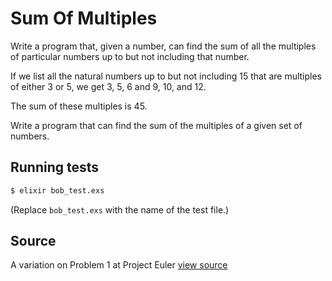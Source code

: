 # Sum Of Multiples

Write a program that, given a number, can find the sum of all the multiples of particular numbers up to but not including that number.

If we list all the natural numbers up to but not including 15 that are
multiples of either 3 or 5, we get 3, 5, 6 and 9, 10, and 12.

The sum of these multiples is 45.

Write a program that can find the sum of the multiples of a given set of
numbers.

## Running tests

```bash
$ elixir bob_test.exs
```

(Replace `bob_test.exs` with the name of the test file.)

## Source

A variation on Problem 1 at Project Euler [view source](http://projecteuler.net/problem=1)
